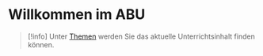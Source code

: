 # Willkommen im ABU

>[!info] 
>Unter [Themen](https://aburossi.github.io/quartz1/Themen/) werden Sie das aktuelle Unterrichtsinhalt finden können.